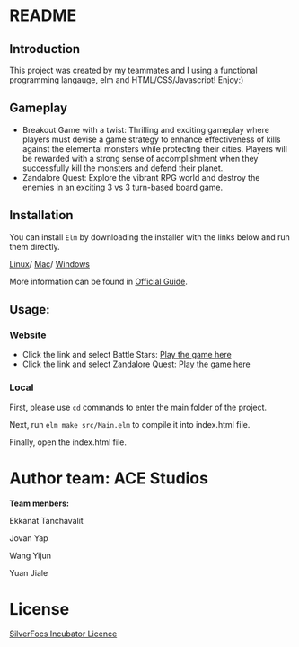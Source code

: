 # README

## Introduction
This project was created by my teammates and I using a functional programming langauge, elm and HTML/CSS/Javascript! Enjoy:) 

## Gameplay
- Breakout Game with a twist: Thrilling and exciting gameplay where players must devise a game strategy to enhance effectiveness of kills against the elemental monsters while protecting their cities. Players will be rewarded with a strong sense of accomplishment when they successfully kill the monsters and defend their planet.  
- Zandalore Quest: Explore the vibrant RPG world and destroy the enemies in an exciting 3 vs 3 turn-based board game.

## Installation

You can install `Elm` by downloading the installer with the links below and run them directly.

[Linux](https://github.com/elm/compiler/blob/master/installers/linux/README.md)/
[Mac](https://github.com/elm/compiler/releases/download/0.19.1/installer-for-mac.pkg)/
[Windows](https://github.com/elm/compiler/releases/download/0.19.1/installer-for-windows.exe)

More information can be found in [Official Guide](https://guide.elm-lang.org/install/elm.html).

## Usage:

### Website
- Click the link and select Battle Stars: [Play the game here](https://focs.ji.sjtu.edu.cn/silverfocs/project/2022/p1)
- Click the link and select Zandalore Quest: [Play the game here](https://focs.ji.sjtu.edu.cn/silverfocs/project/2022/p2)

### Local 
First, please use ``` cd ``` commands to enter the main folder of the project. 

Next, run ```elm make src/Main.elm``` to compile it into index.html file.

Finally, open the index.html file.


# Author team: **ACE Studios**

**Team menbers:**

Ekkanat Tanchavalit

Jovan Yap

Wang Yijun

Yuan Jiale

# License 
[SilverFocs Incubator Licence](https://focs.ji.sjtu.edu.cn/silverfocs/markdown/license)